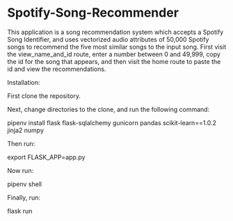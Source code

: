 # Spotify-Song-Recommender
This application is a song recommendation system which accepts a Spotify Song Identifier, and uses vectorized audio attributes of 50,000 Spotify songs to recommend the five most similar songs to the input song. First visit the view_name_and_id route, enter a number between 0 and 49,999, copy the id for the song that appears, and then visit the home route to paste the id and view the recommendations.

Installation:

First clone the repository.

Next, change directories to the clone, and run the following command:

pipenv install flask flask-sqlalchemy gunicorn pandas scikit-learn==1.0.2 jinja2 numpy

Then run:

export FLASK_APP=app.py

Now run:

pipenv shell

Finally, run:

flask run
